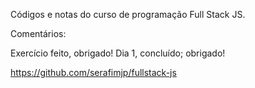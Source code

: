 Códigos e notas do curso de programação Full Stack JS.

Comentários:

Exercício feito, obrigado!
Dia 1, concluído; obrigado!

https://github.com/serafimjp/fullstack-js 